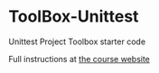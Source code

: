 # ToolBox-Unittest
Unittest Project Toolbox starter code

Full instructions at [the course website](http://toolboxes.olin.build/unittest/)
